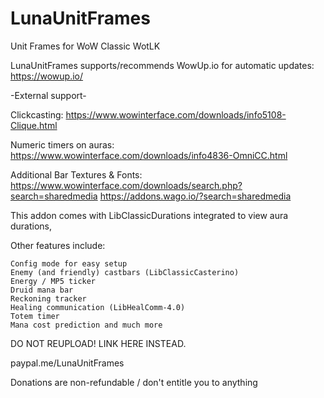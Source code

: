# LunaUnitFrames
Unit Frames for WoW Classic WotLK

LunaUnitFrames supports/recommends WowUp.io for automatic updates: https://wowup.io/

-External support-

Clickcasting: https://www.wowinterface.com/downloads/info5108-Clique.html

Numeric timers on auras: https://www.wowinterface.com/downloads/info4836-OmniCC.html

Additional Bar Textures & Fonts: https://www.wowinterface.com/downloads/search.php?search=sharedmedia https://addons.wago.io/?search=sharedmedia

This addon comes with LibClassicDurations integrated to view aura durations,

Other features include:

    Config mode for easy setup
    Enemy (and friendly) castbars (LibClassicCasterino)
    Energy / MP5 ticker
    Druid mana bar
    Reckoning tracker
    Healing communication (LibHealComm-4.0)
    Totem timer
    Mana cost prediction and much more

DO NOT REUPLOAD! LINK HERE INSTEAD.

paypal.me/LunaUnitFrames

Donations are non-refundable / don't entitle you to anything
